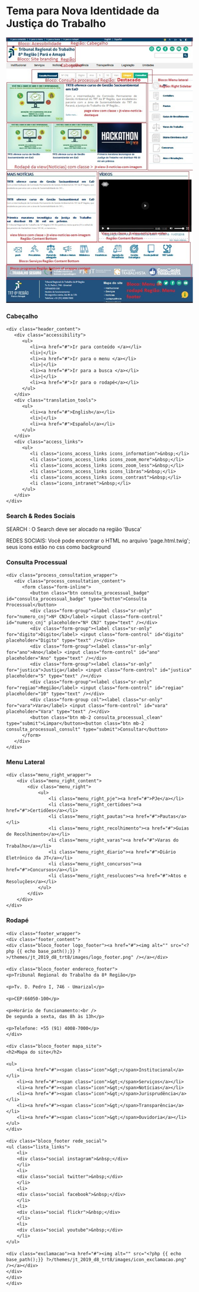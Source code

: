 # Tema para Nova Identidade da Justiça do Trabalho

![Tema do Novo Portal](README_screenshot.jpg)

### Cabeçalho
	<div class="header_content">
	   <div class="accessibility">
		  <ul>
			 <li><a href="#">Ir para conteúdo </a></li>
			 <li>|</li>
			 <li><a href="#">Ir para o menu </a></li>
			 <li>|</li>
			 <li><a href="#">Ir para a busca </a></li>
			 <li>|</li>
			 <li><a href="#">Ir para o rodapé</a></li>
		  </ul>
	   </div>
	   <div class="translation_tools">
		  <ul>
			 <li><a href="#">English</a></li>
			 <li>|</li>
			 <li><a href="#">Español</a></li>
		  </ul>
	   </div>
	   <div class="access_links">
		  <ul>
			 <li class="icons_access_links icons_information">&nbsp;</li>
			 <li class="icons_access_links icons_zoom_more">&nbsp;</li>
			 <li class="icons_access_links icons_zoom_less">&nbsp;</li>
			 <li class="icons_access_links icons_libras">&nbsp;</li>
			 <li class="icons_access_links icons_contrast">&nbsp;</li>
			 <li class="icons_intranet">&nbsp;</li>
		  </ul>
	   </div>
	</div>
	
### Search & Redes Sociais
SEARCH : O Search deve ser alocado na região 'Busca'

REDES SOCIAIS: Você pode encontrar o HTML no arquivo 'page.html.twig'; seus icons estão no css como background
	
### Consulta Processual
	<div class="process_consultation_wrapper">
	   <div class="process_consultation_content">
		  <form class="form-inline">
			 <button class="btn consulta_processual_badge" id="consulta_processual_badge" type="button">Consulta Processual</button>
			 <div class="form-group"><label class="sr-only" for="numero_cnj">Nº CNJ</label> <input class="form-control" id="numero_cnj" placeholder="Nº CNJ" type="text" /></div>
			 <div class="form-group"><label class="sr-only" for="digito">Digito</label> <input class="form-control" id="digito" placeholder="Digito" type="text" /></div>
			 <div class="form-group"><label class="sr-only" for="ano">Ano</label> <input class="form-control" id="ano" placeholder="Ano" type="text" /></div>
			 <div class="form-group"><label class="sr-only" for="justica">Justiça</label> <input class="form-control" id="justica" placeholder="5" type="text" /></div>
			 <div class="form-group"><label class="sr-only" for="regiao">Região</label> <input class="form-control" id="regiao" placeholder="10" type="text" /></div>
			 <div class="form-group col"><label class="sr-only" for="vara">Vara</label> <input class="form-control" id="vara" placeholder="Vara" type="text" /></div>
			 <button class="btn mb-2 consulta_processual_clean" type="submit">Limpar</button><button class="btn mb-2 consulta_processual_consult" type="submit">Consultar</button>
		  </form>
	   </div>
	</div>

### Menu Lateral
	<div class="menu_right_wrapper">
		<div class="menu_right_content">
			<div class="menu_right">
				<ul>
					<li class="menu_right_pje"><a href="#">PJe</a></li>
					<li class="menu_right_certidoes"><a href="#">Certidões</a></li>
					<li class="menu_right_pautas"><a href="#">Pautas</a></li>
					<li class="menu_right_recolhimento"><a href="#">Guias de Recolhimento</a></li>
					<li class="menu_right_varas"><a href="#">Varas do Trabalho</a></li>
					<li class="menu_right_diario"><a href="#">Diário Eletrônico da JT</a></li>
					<li class="menu_right_concursos"><a href="#">Concursos</a></li>
					<li class="menu_right_resolucoes"><a href="#">Atos e Resoluções</a></li>
				</ul>
			</div>
		</div>
	</div>
### Rodapé
	<div class="footer_wrapper">
	<div class="footer_content">
	<div class="bloco_footer logo_footer"><a href="#"><img alt="" src="<?php {{ echo base_path();}} ?>/themes/jt_2019_d8_trt8/images/logo_footer.png" /></a></div>

	<div class="bloco_footer endereco_footer">
	<p>Tribunal Regional do Trabalho da 8ª Região</p>

	<p>Tv. D. Pedro I, 746 - Umarizal</p>

	<p>CEP:66050-100</p>

	<p>Horário de funcionamento:<br />
	De segunda a sexta, das 8h às 13h</p>

	<p>Telefone: +55 (91) 4008-7000</p>
	</div>

	<div class="bloco_footer mapa_site">
	<h2>Mapa do site</h2>

	<ul>
		<li><a href="#"><span class="icon">&gt;</span>Institucional</a></li>
		<li><a href="#"><span class="icon">&gt;</span>Serviços</a></li>
		<li><a href="#"><span class="icon">&gt;</span>Notícias</a></li>
		<li><a href="#"><span class="icon">&gt;</span>Jurisprudência</a></li>
		<li><a href="#"><span class="icon">&gt;</span>Transparência</a></li>
		<li><a href="#"><span class="icon">&gt;</span>Ouvidoria</a></li>
	</ul>
	</div>

	<div class="bloco_footer rede_social">
	<ul class="lista_links">
		<li>
		<div class="social instagram">&nbsp;</div>
		</li>
		<li>
		<div class="social twitter">&nbsp;</div>
		</li>
		<li>
		<div class="social facebook">&nbsp;</div>
		</li>
		<li>
		<div class="social flickr">&nbsp;</div>
		</li>
		<li>
		<div class="social youtube">&nbsp;</div>
		</li>
	</ul>

	<div class="exclamacao"><a href="#"><img alt="" src="<?php {{ echo base_path();}} ?>/themes/jt_2019_d8_trt8/images/icon_exclamacao.png" /></a></div>
	</div>
	</div>
	</div>
